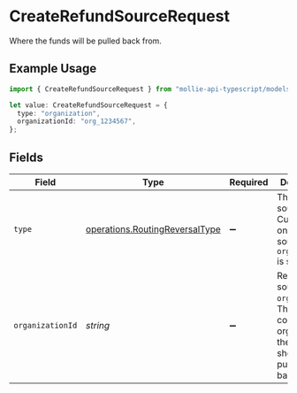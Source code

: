 # CreateRefundSourceRequest

Where the funds will be pulled back from.

## Example Usage

```typescript
import { CreateRefundSourceRequest } from "mollie-api-typescript/models/operations";

let value: CreateRefundSourceRequest = {
  type: "organization",
  organizationId: "org_1234567",
};
```

## Fields

| Field                                                                                                               | Type                                                                                                                | Required                                                                                                            | Description                                                                                                         | Example                                                                                                             |
| ------------------------------------------------------------------------------------------------------------------- | ------------------------------------------------------------------------------------------------------------------- | ------------------------------------------------------------------------------------------------------------------- | ------------------------------------------------------------------------------------------------------------------- | ------------------------------------------------------------------------------------------------------------------- |
| `type`                                                                                                              | [operations.RoutingReversalType](../../models/operations/routingreversaltype.md)                                    | :heavy_minus_sign:                                                                                                  | The type of source. Currently only the source type `organization` is supported.                                     | organization                                                                                                        |
| `organizationId`                                                                                                    | *string*                                                                                                            | :heavy_minus_sign:                                                                                                  | Required for source type `organization`. The ID of the connected organization the funds should be pulled<br/>back from. | org_1234567                                                                                                         |